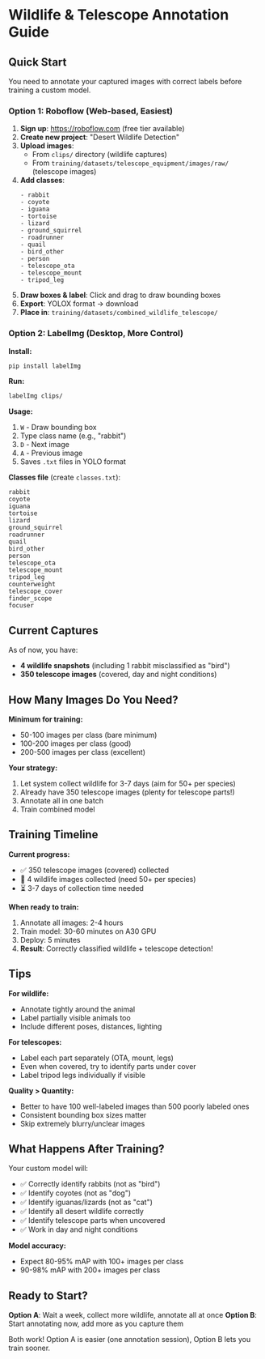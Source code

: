 # Wildlife & Telescope Annotation Guide

## Quick Start

You need to annotate your captured images with correct labels before training a custom model.

### Option 1: Roboflow (Web-based, Easiest)

1. **Sign up**: https://roboflow.com (free tier available)
2. **Create new project**: "Desert Wildlife Detection"
3. **Upload images**:
   - From `clips/` directory (wildlife captures)
   - From `training/datasets/telescope_equipment/images/raw/` (telescope images)
4. **Add classes**:
   ```
   - rabbit
   - coyote
   - iguana
   - tortoise
   - lizard
   - ground_squirrel
   - roadrunner
   - quail
   - bird_other
   - person
   - telescope_ota
   - telescope_mount
   - tripod_leg
   ```
5. **Draw boxes & label**: Click and drag to draw bounding boxes
6. **Export**: YOLOX format → download
7. **Place in**: `training/datasets/combined_wildlife_telescope/`

### Option 2: LabelImg (Desktop, More Control)

**Install:**
```bash
pip install labelImg
```

**Run:**
```bash
labelImg clips/
```

**Usage:**
1. `W` - Draw bounding box
2. Type class name (e.g., "rabbit")
3. `D` - Next image
4. `A` - Previous image
5. Saves `.txt` files in YOLO format

**Classes file** (create `classes.txt`):
```
rabbit
coyote
iguana
tortoise
lizard
ground_squirrel
roadrunner
quail
bird_other
person
telescope_ota
telescope_mount
tripod_leg
counterweight
telescope_cover
finder_scope
focuser
```

## Current Captures

As of now, you have:
- **4 wildlife snapshots** (including 1 rabbit misclassified as "bird")
- **350 telescope images** (covered, day and night conditions)

## How Many Images Do You Need?

**Minimum for training:**
- 50-100 images per class (bare minimum)
- 100-200 images per class (good)
- 200-500 images per class (excellent)

**Your strategy:**
1. Let system collect wildlife for 3-7 days (aim for 50+ per species)
2. Already have 350 telescope images (plenty for telescope parts!)
3. Annotate all in one batch
4. Train combined model

## Training Timeline

**Current progress:**
- ✅ 350 telescope images (covered) collected
- 🔄 4 wildlife images collected (need 50+ per species)
- ⏳ 3-7 days of collection time needed

**When ready to train:**
1. Annotate all images: 2-4 hours
2. Train model: 30-60 minutes on A30 GPU
3. Deploy: 5 minutes
4. **Result**: Correctly classified wildlife + telescope detection!

## Tips

**For wildlife:**
- Annotate tightly around the animal
- Label partially visible animals too
- Include different poses, distances, lighting

**For telescopes:**
- Label each part separately (OTA, mount, legs)
- Even when covered, try to identify parts under cover
- Label tripod legs individually if visible

**Quality > Quantity:**
- Better to have 100 well-labeled images than 500 poorly labeled ones
- Consistent bounding box sizes matter
- Skip extremely blurry/unclear images

## What Happens After Training?

Your custom model will:
- ✅ Correctly identify rabbits (not as "bird")
- ✅ Identify coyotes (not as "dog")
- ✅ Identify iguanas/lizards (not as "cat")
- ✅ Identify all desert wildlife correctly
- ✅ Identify telescope parts when uncovered
- ✅ Work in day and night conditions

**Model accuracy:**
- Expect 80-95% mAP with 100+ images per class
- 90-98% mAP with 200+ images per class

## Ready to Start?

**Option A**: Wait a week, collect more wildlife, annotate all at once
**Option B**: Start annotating now, add more as you capture them

Both work! Option A is easier (one annotation session), Option B lets you train sooner.
